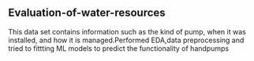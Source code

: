 ## Evaluation-of-water-resources
This data set contains information such as the kind of pump, when it was installed, and how it is managed.Performed EDA,data preprocessing and tried to fittting  ML models to predict the functionality of handpumps

